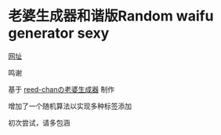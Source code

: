 # 老婆生成器和谐版Random waifu generator sexy
[网址](https://sleverbaka.github.io/Random-waifu-generater/) 

鸣谢

基于 [reed-chanの老婆生成器](https://github.com/reed-chan/Random-waifu-generater) 制作

增加了一个随机算法以实现多种标签添加



初次尝试，请多包涵


